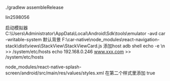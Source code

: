 ./gradlew assembleRelease

lin2598056

启动模拟器
C:\Users\Administrator\AppData\Local\Android\Sdk\tools\emulator -avd car -writable-system
默认背景
F:\car-native\node_modules\react-navigation-stack\dist\views\StackView\StackViewCard.js
添加host
adb shell 
echo -e \n >> /system/etc/hosts 
echo 192.168.0.246 www.xxx.com >> /system/etc/hosts

node_modules/react-native-splash-screen/android/src/main/res/values/styles.xml 在第二个样式里添加 <item name="android:windowFullscreen">true</item>